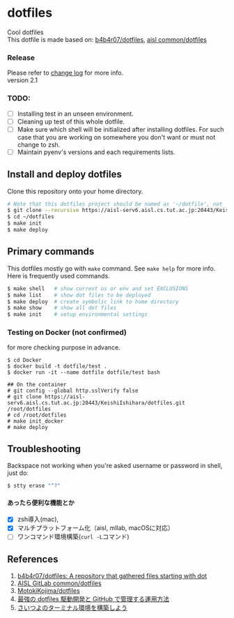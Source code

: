 # dotfiles
Cool dotfiles  
This dotfile is made based on: [b4b4r07/dotfiles](https://github.com/b4b4r07/dotfiles), [aisl common/dotfiles](https://aisl-serv6.aisl.cs.tut.ac.jp:20443/common/dotfiles)

### Release
Please refer to [change log](https://aisl-serv6.aisl.cs.tut.ac.jp:20443/KeishiIshihara/dotfiles/blob/master/CHANGELOG.md) for more info.  
version 2.1

### TODO:
- [ ] Installing test in an unseen environment.
- [ ] Cleaning up test of this whole dotfile. 
- [ ] Make sure which shell will be initialized after installing dotfiles. For such case that you are working on somewhere you don't want or must not change to zsh.
- [ ] Maintain pyenv's versions and each requirements lists.

## Install and deploy dotfiles
Clone this repository onto your home directory.
```bash
# Note that this dotfiles project should be named as '~/dotfile', not '~/.dotfile'
$ git clone --recursive https://aisl-serv6.aisl.cs.tut.ac.jp:20443/KeishiIshihara/dotfiles.git ~/dotfiles
$ cd ~/dotfiles
$ make init
$ make deploy
```

## Primary commands
This dotfiles mostly go with `make` command. See `make help` for more info. Here is frequently used commands.
```bash
$ make shell   # show current os or env and set EXCLUSIONS
$ make list    # show dot files to be deployed
$ make deploy  # create symbolic link to home directory
$ make show    # show all dot files
$ make init    # setup environmental settings
```

### Testing on Docker (not confirmed)
for more checking purpose in advance.
```
$ cd Docker
$ docker build -t dotfile/test .
$ docker run -it --name dotfile dotfile/test bash

## On the container
# git config --global http.sslVerify false
# git clone https://aisl-serv6.aisl.cs.tut.ac.jp:20443/KeishiIshihara/dotfiles.git /root/dotfiles
# cd /root/dotfiles
# make init_docker
# make deploy
```

## Troubleshooting 
Backspace not working when you're asked username or password in shell, just do:
```bash
$ stty erase "^?"
```


#### あったら便利な機能とか
- [x] zsh導入(mac), 
- [x] マルチプラットフォーム化（aisl, mllab, macOSに対応）
- [ ] ワンコマンド環境構築(`curl -L`コマンド)

## References
1. [b4b4r07/dotfiles: A repository that gathered files starting with dot](https://github.com/b4b4r07/dotfiles)
1. [AISL GitLab common/dotfiles](https://aisl-serv6.aisl.cs.tut.ac.jp:20443/common/dotfiles)
2. [MotokiKojima/dotfiles](https://aisl-serv6.aisl.cs.tut.ac.jp:20443/MotokiKojima/dotfiles)
3. [最強の dotfiles 駆動開発と GitHub で管理する運用方法](https://qiita.com/b4b4r07/items/b70178e021bef12cd4a2)
4. [さいつよのターミナル環境を構築しよう](https://qiita.com/b4b4r07/items/09815eda8ef72e0b472e)

